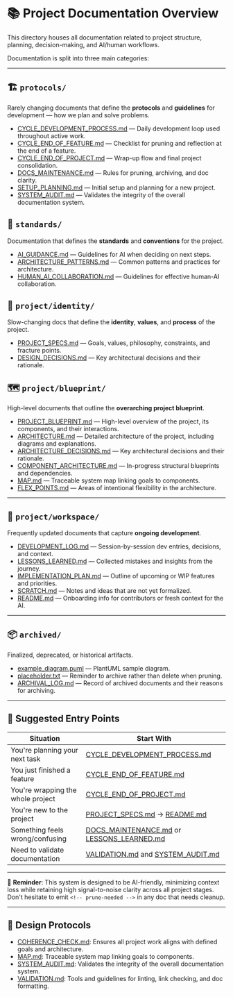 # 📚 Project Documentation Overview

This directory houses all documentation related to project structure, planning, decision-making, and AI/human workflows.

Documentation is split into three main categories:

---

<!-- Add a section for our development protocols here -->
## 🏗️ `protocols/`
Rarely changing documents that define the **protocols** and **guidelines** for development — how we plan and solve problems.
- [CYCLE_DEVELOPMENT_PROCESS.md](./protocols/CYCLE_DEVELOPMENT_PROCESS.md) — Daily development loop used throughout active work.
- [CYCLE_END_OF_FEATURE.md](./protocols/CYCLE_END_OF_FEATURE.md) — Checklist for pruning and reflection at the end of a feature.
- [CYCLE_END_OF_PROJECT.md](./protocols/CYCLE_END_OF_PROJECT.md) — Wrap-up flow and final project consolidation.
- [DOCS_MAINTENANCE.md](./protocols/DOCS_MAINTENANCE.md) — Rules for pruning, archiving, and doc clarity.
- [SETUP_PLANNING.md](./protocols/SETUP_PLANNING.md) — Initial setup and planning for a new project.
- [SYSTEM_AUDIT.md](./protocols/SYSTEM_AUDIT.md) — Validates the integrity of the overall documentation system.

<!-- Add a section for organization standards here -->
## 📜 `standards/`
Documentation that defines the **standards** and **conventions** for the project.
- [AI_GUIDANCE.md](./standards/AI_GUIDANCE.md) — Guidelines for AI when deciding on next steps.
- [ARCHITECTURE_PATTERNS.md](./standards/ARCHITECTURE_PATTERNS.md) — Common patterns and practices for architecture.
- [HUMAN_AI_COLLABORATION.md](./standards/HUMAN_AI_COLLABORATION.md) — Guidelines for effective human-AI collaboration.

<!-- Add a section for the project identity and values here -->

## 🧭 `project/identity/`
Slow-changing docs that define the **identity**, **values**, and **process** of the project.

- [PROJECT_SPECS.md](./project/identity/PROJECT_SPECS.md) — Goals, values, philosophy, constraints, and fracture points.
- [DESIGN_DECISIONS.md](./project/identity/DESIGN_DECISIONS.md) — Key architectural decisions and their rationale.

<!-- Add a section for the overarching project blueprint here -->

## 🗺️ `project/blueprint/`
High-level documents that outline the **overarching project blueprint**.

- [PROJECT_BLUEPRINT.md](./project/blueprint/PROJECT_BLUEPRINT.md) — High-level overview of the project, its components, and their interactions.
- [ARCHITECTURE.md](./project/blueprint/ARCHITECTURE.md) — Detailed architecture of the project, including diagrams and explanations.
- [ARCHITECTURE_DECISIONS.md](./project/blueprint/ARCHITECTURE_DECISIONS.md) — Key architectural decisions and their rationale.
- [COMPONENT_ARCHITECTURE.md](./project/blueprint/COMPONENT_ARCHITECTURE.md) — In-progress structural blueprints and dependencies.
- [MAP.md](./project/blueprint/MAP.md) — Traceable system map linking goals to components.
- [FLEX_POINTS.md](./project/blueprint/FLEX_POINTS.md) — Areas of intentional flexibility in the architecture.

---

## 🔄 `project/workspace/`
Frequently updated documents that capture **ongoing development**.

- [DEVELOPMENT_LOG.md](./project/workspace/DEVELOPMENT_LOG.md) — Session-by-session dev entries, decisions, and context.
- [LESSONS_LEARNED.md](./project/workspace/LESSONS_LEARNED.md) — Collected mistakes and insights from the journey.
- [IMPLEMENTATION_PLAN.md](./project/workspace/IMPLEMENTATION_PLAN.md) — Outline of upcoming or WIP features and priorities.
- [SCRATCH.md](./project/workspace/SCRATCH.md) — Notes and ideas that are not yet formalized.
- [README.md](./project/workspace/README.md) — Onboarding info for contributors or fresh context for the AI.

---

## 📦 `archived/`
Finalized, deprecated, or historical artifacts.

- [example_diagram.puml](./archived/example_diagram.puml) — PlantUML sample diagram.
- [placeholder.txt](./archived/placeholder.txt) — Reminder to archive rather than delete when pruning.
- [ARCHIVAL_LOG.md](./archived/ARCHIVAL_LOG.md) — Record of archived documents and their reasons for archiving.

---

## 🚦 Suggested Entry Points

| Situation                        | Start With                            |
|----------------------------------|----------------------------------------|
| You're planning your next task   | [CYCLE_DEVELOPMENT_PROCESS.md](./protocols/CYCLE_DEVELOPMENT_PROCESS.md) |
| You just finished a feature      | [CYCLE_END_OF_FEATURE.md](./protocols/CYCLE_END_OF_FEATURE.md) |
| You're wrapping the whole project| [CYCLE_END_OF_PROJECT.md](./protocols/CYCLE_END_OF_PROJECT.md) |
| You're new to the project        | [PROJECT_SPECS.md](./project/identity/PROJECT_SPECS.md) → [README.md](./README.md) |
| Something feels wrong/confusing  | [DOCS_MAINTENANCE.md](./protocols/DOCS_MAINTENANCE.md) or [LESSONS_LEARNED.md](./project/workspace/LESSONS_LEARNED.md) |
| Need to validate documentation   | [VALIDATION.md](./VALIDATION.md) and [SYSTEM_AUDIT.md](./protocols/SYSTEM_AUDIT.md) |

---

🧠 **Reminder**: This system is designed to be AI-friendly, minimizing context loss while retaining high signal-to-noise clarity across all project stages. Don't hesitate to emit `<!-- prune-needed -->` in any doc that needs cleanup.


---

## 🧠 Design Protocols
- [COHERENCE_CHECK.md](./protocols/COHERENCE_CHECK.md): Ensures all project work aligns with defined goals and architecture.
- [MAP.md](./project/blueprint/MAP.md): Traceable system map linking goals to components.
- [SYSTEM_AUDIT.md](./protocols/SYSTEM_AUDIT.md): Validates the integrity of the overall documentation system.
- [VALIDATION.md](./VALIDATION.md): Tools and guidelines for linting, link checking, and doc formatting.
